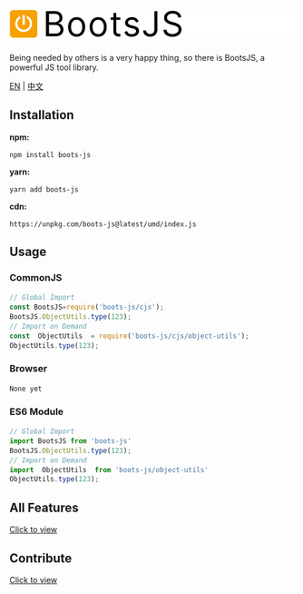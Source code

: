 # ![logo](https://github.com/JunLiangWangX/BootsJS/blob/main/resource/logo.png?raw=true)

Being needed by others is a very happy thing, so there is BootsJS, a powerful JS tool library.

[EN](https://github.com/JunLiangWangX/BootsJS/blob/main/README.md) | [中文](https://github.com/JunLiangWangX/BootsJS/blob/main/README(zh).md)

## Installation

**npm:**

```
npm install boots-js
```

**yarn:**

```
yarn add boots-js
```

**cdn:**

```
https://unpkg.com/boots-js@latest/umd/index.js
```

## Usage

### CommonJS

```javascript
// Global Import
const BootsJS=require('boots-js/cjs');
BootsJS.ObjectUtils.type(123);
// Import on Demand
const  ObjectUtils  = require('boots-js/cjs/object-utils');
ObjectUtils.type(123);
```

### Browser

```
None yet
```

### ES6 Module

```js
// Global Import
import BootsJS from 'boots-js'
BootsJS.ObjectUtils.type(123);
// Import on Demand
import  ObjectUtils  from 'boots-js/object-utils' 
ObjectUtils.type(123);
```

## All Features

[Click to view](https://junliangwangx.github.io/BootsJS/)

## Contribute

[Click to view](https://github.com/JunLiangWangX/BootsJS/blob/main/CONTRIBUTING.md)